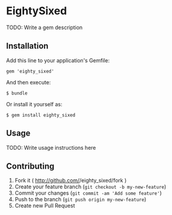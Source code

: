 # EightySixed

TODO: Write a gem description

## Installation

Add this line to your application's Gemfile:

    gem 'eighty_sixed'

And then execute:

    $ bundle

Or install it yourself as:

    $ gem install eighty_sixed

## Usage

TODO: Write usage instructions here

## Contributing

1. Fork it ( http://github.com/<my-github-username>/eighty_sixed/fork )
2. Create your feature branch (`git checkout -b my-new-feature`)
3. Commit your changes (`git commit -am 'Add some feature'`)
4. Push to the branch (`git push origin my-new-feature`)
5. Create new Pull Request
